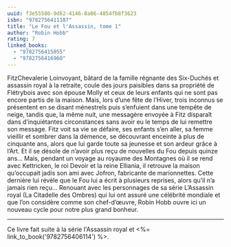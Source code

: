 ```yaml
---
uuid: f3e55580-9d62-4146-8a06-4854fb8f3623
isbn: "9782756411187"
title: "Le Fou et l'Assassin, tome 1"
author: "Robin Hobb"
rating: 7
linked_books:
  - "9782756415055"
  - "9782756416960"
---
```


FitzChevalerie Loinvoyant, bâtard de la famille régnante des Six-Duchés et assassin royal à la retraite, coule des jours paisibles dans sa propriété de Flétrybois avec son épouse Molly et ceux de leurs enfants qui ne sont pas encore partis de la maison. Mais, lors d’une fête de l’Hiver, trois inconnus se présentent en se disant ménestrels puis s’enfuient dans une tempête de neige, tandis que, la même nuit, une messagère envoyée à Fitz disparaît dans d’inquiétantes circonstances sans avoir eu le temps de lui remettre son message. Fitz voit sa vie se défaire, ses enfants s’en aller, sa femme vieillir et sombrer dans la démence, se découvrant enceinte à plus de cinquante ans, alors que lui garde toute sa jeunesse et son ardeur grâce à l’Art. Et il se désole de n’avoir plus reçu de nouvelles du Fou depuis quinze ans… Mais, pendant un voyage au royaume des Montagnes où il se rend avec Kettricken, le roi Devoir et la reine Elliania, il retrouve la maison qu’occupait jadis son ami avec Jofron, fabricante de marionnettes. Cette dernière lui révèle que le Fou lui a écrit à plusieurs reprises, alors qu’il n’a jamais rien reçu… Renouant avec les personnages de sa série L’Assassin royal (La Citadelle des Ombres) qui lui ont assuré une célébrité mondiale et que l’on considère comme son chef-d’œuvre, Robin Hobb ouvre ici un nouveau cycle pour notre plus grand bonheur.

---

Ce livre fait suite à la série l'Assassin royal et <%= link_to_book('9782756406114') %>.
